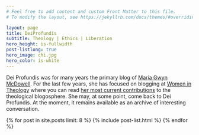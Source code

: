 ```yaml
---
# Feel free to add content and custom Front Matter to this file.
# To modify the layout, see https://jekyllrb.com/docs/themes/#overriding-theme-defaults

layout: page
title: DeiProfundis
subtitle: Theology | Ethics | Liberation
hero_height: is-fullwidth
post-listlong: true
hero_image: chi.jpg
hero_color: is-white
---
```


Dei Profundis was for many years the primary blog of <a href="http://mariagwyn.com/">Maria Gwyn McDowell</a>. For the last few years, she has focused on blogging at <a href="https://womenintheology.org/">Women in Theology</a> where you can read <a href="https://womenintheology.org/author/mariagwyn/">her most current contributions</a> to the theological blogosphere. She may, at some point, come back to Dei Profundis. At the moment, it remains available as an archive of interesting conversation.

{% for post in site.posts limit: 8 %}
{% include post-list.html %}
{% endfor %}
